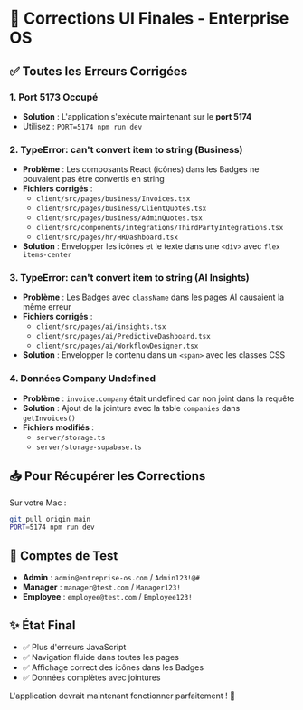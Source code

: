 # 🎉 Corrections UI Finales - Enterprise OS

## ✅ Toutes les Erreurs Corrigées

### 1. **Port 5173 Occupé**
- **Solution** : L'application s'exécute maintenant sur le **port 5174**
- Utilisez : `PORT=5174 npm run dev`

### 2. **TypeError: can't convert item to string (Business)**
- **Problème** : Les composants React (icônes) dans les Badges ne pouvaient pas être convertis en string
- **Fichiers corrigés** :
  - `client/src/pages/business/Invoices.tsx`
  - `client/src/pages/business/ClientQuotes.tsx`
  - `client/src/pages/business/AdminQuotes.tsx`
  - `client/src/components/integrations/ThirdPartyIntegrations.tsx`
  - `client/src/pages/hr/HRDashboard.tsx`
- **Solution** : Envelopper les icônes et le texte dans une `<div>` avec `flex items-center`

### 3. **TypeError: can't convert item to string (AI Insights)**
- **Problème** : Les Badges avec `className` dans les pages AI causaient la même erreur
- **Fichiers corrigés** :
  - `client/src/pages/ai/insights.tsx`
  - `client/src/pages/ai/PredictiveDashboard.tsx`
  - `client/src/pages/ai/WorkflowDesigner.tsx`
- **Solution** : Envelopper le contenu dans un `<span>` avec les classes CSS

### 4. **Données Company Undefined**
- **Problème** : `invoice.company` était undefined car non joint dans la requête
- **Solution** : Ajout de la jointure avec la table `companies` dans `getInvoices()`
- **Fichiers modifiés** :
  - `server/storage.ts`
  - `server/storage-supabase.ts`

## 📥 Pour Récupérer les Corrections

Sur votre Mac :

```bash
git pull origin main
PORT=5174 npm run dev
```

## 🚀 Comptes de Test

- **Admin** : `admin@entreprise-os.com` / `Admin123!@#`
- **Manager** : `manager@test.com` / `Manager123!`
- **Employee** : `employee@test.com` / `Employee123!`

## ✨ État Final

- ✅ Plus d'erreurs JavaScript
- ✅ Navigation fluide dans toutes les pages
- ✅ Affichage correct des icônes dans les Badges
- ✅ Données complètes avec jointures

L'application devrait maintenant fonctionner parfaitement ! 🎊